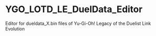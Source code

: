 # YGO_LOTD_LE_DuelData_Editor
 Editor for dueldata_X.bin files of Yu-Gi-Oh! Legacy of the Duelist Link Evolution 
